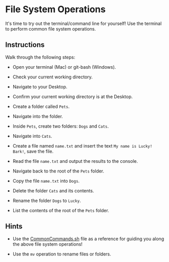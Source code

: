 # File System Operations

It's time to try out the terminal/command line for yourself! Use the terminal to perform common file system operations.

## Instructions

Walk through the following steps:

  * Open your terminal (Mac) or git-bash (Windows).

  * Check your current working directory.

  * Navigate to your Desktop.

  * Confirm your current working directory is at the Desktop.

  * Create a folder called `Pets`.

  * Navigate into the folder.

  * Inside `Pets`, create two folders: `Dogs` and `Cats`.

  * Navigate into `Cats`.

  * Create a file named `name.txt` and insert the text `My name is Lucky! Bark!`, save the file.

  * Read the file `name.txt` and output the results to the console.

  * Navigate back to the root of the `Pets` folder.

  * Copy the file `name.txt` into `Dogs`.

  * Delete the folder `Cats` and its contents.

  * Rename the folder `Dogs` to `Lucky`.

  * List the contents of the root of the `Pets` folder.

## Hints

* Use the [CommonCommands.sh](Unsolved/CommonCommands.sh) file as a reference for guiding you along the above file system operations!

* Use the `mv` operation to rename files or folders.